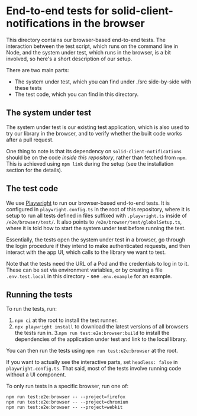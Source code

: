# End-to-end tests for solid-client-notifications in the browser

This directory contains our browser-based end-to-end tests. The interaction
between the test script, which runs on the command line in Node, and the system
under test, which runs in the browser, is a bit involved, so here's a short
description of our setup.

There are two main parts:

- The system under test, which you can find under ./src side-by-side with these tests
- The test code, which you can find in this directory.

## The system under test

The system under test is our existing test application, which is also used to try our
library in the browser, and to verify whether the built code works after a pull
request.

One thing to note is that its dependency on `solid-client-notifications` should be
on the code _inside this repository_, rather than fetched from `npm`. This is achieved
using `npm link` during the setup (see the installation section for the details).

## The test code

We use [Playwright](https://playwright.dev) to run our
browser-based end-to-end tests. It is configured in `playwright.config.ts` in
the root of this repository, where it is setup to run all tests defined in files
suffixed with `.playwright.ts` inside of `/e2e/browser/test/`. It also points to
`/e2e/browser/test/globalSetup.ts`, where it is told how to start the system
under test before running the test.

Essentially, the tests open the system under test in a browser, go through the
login procedure if they intend to make authenticated requests, and then interact
with the app UI, which calls to the library we want to test.

Note that the tests need the URL of a Pod and the credentials to log in to it.
These can be set via environment variables, or by creating a file
`.env.test.local` in this directory - see `.env.example` for an example.

## Running the tests

To run the tests, run:

1. `npm ci` at the root to install the test runner.
2. `npx playwright install` to download the latest versions of all browsers the
   tests run in. 3.`npm run test:e2e:browser:build` to install the dependencies of the
   application under test and link to the local library.

You can then run the tests using `npm run test:e2e:browser` at the root.

If you want to actually see the interactive parts, set `headless: false` in
`playwright.config.ts`. That said, most of the tests involve running code
without a UI component.

To only run tests in a specific browser, run one of:

    npm run test:e2e:browser -- --project=firefox
    npm run test:e2e:browser -- --project=chromium
    npm run test:e2e:browser -- --project=webkit
